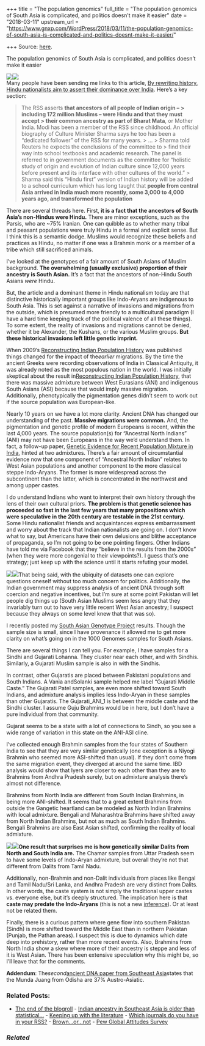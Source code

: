 +++
title = "The population genomics"
full_title = "The population genomics of South Asia is complicated, and politics doesn’t make it easier"
date = "2018-03-11"
upstream_url = "https://www.gnxp.com/WordPress/2018/03/11/the-population-genomics-of-south-asia-is-complicated-and-politics-doesnt-make-it-easier/"

+++
Source: [here](https://www.gnxp.com/WordPress/2018/03/11/the-population-genomics-of-south-asia-is-complicated-and-politics-doesnt-make-it-easier/).

The population genomics of South Asia is complicated, and politics doesn’t make it easier

![](https://i0.wp.com/www.gnxp.com/WordPress/wp-content/uploads/2018/03/Rplot07.jpg?resize=625%2C600&ssl=1)![](https://i0.wp.com/www.gnxp.com/WordPress/wp-content/uploads/2018/03/Rplot07.jpg?resize=625%2C600&ssl=1)  
Many people have been sending me links to this article, [By rewriting history, Hindu nationalists aim to assert their dominance over India](https://www.reuters.com/investigates/special-report/india-modi-culture/). Here’s a key section:

> The RSS asserts **that ancestors of all people of Indian origin – > including 172 million Muslims – were Hindu and that they must accept > their common ancestry as part of Bharat Mata**, or Mother India. Modi has been a member of the RSS since childhood. An official biography of Culture Minister Sharma says he too has been a “dedicated follower” of the RSS for many years. >
> … >
> Sharma told Reuters he expects the conclusions of the committee to > find their way into school textbooks and academic research. The panel is referred to in government documents as the committee for “holistic study of origin and evolution of Indian culture since 12,000 years before present and its interface with other cultures of the world.” >
> Sharma said this “Hindu first” version of Indian history will be added to a school curriculum which has long taught that **people from central Asia arrived in India much more recently, some 3,000 to 4,000 years ago, and transformed the population**

There are several threads here. First, **it is a fact that the ancestors of South Asia’s non-Hindus were Hindu.** There are minor exceptions, such as the Parsis, who are \~75% Iranian. One can quibble as to whether many tribal and peasant populations were truly Hindu in a formal and explicit sense. But I think this is a semantic dodge. Muslims would recognize these beliefs and practices as Hindu, no matter if one was a Brahmin monk or a member of a tribe which still sacrificed animals.

I’ve looked at the genotypes of a fair amount of South Asians of Muslim background. **The overwhelming (usually exclusive) proportion of their ancestry is South Asian.** It’s a fact that the ancestors of non-Hindu South Asians *were* Hindu.

But, the article and a dominant theme in Hindu nationalism today are that distinctive historically important groups like Indo-Aryans are indigenous to South Asia. This is set against a narrative of invasions and migrations from the outside, which is presumed more friendly to a multicultural paradigm (I have a hard time keeping track of the political valence of all these things). To some extent, the reality of invasions and migrations cannot be denied, whether it be Alexander, the Kushans, or the various Muslim groups. **But these historical invasions left little genetic imprint.**

When 2009’s [Reconstructing Indian Population History](https://www.ncbi.nlm.nih.gov/pmc/articles/PMC2842210/) was published things changed for the impact of the*earlier* migrations. By the time the ancient Greeks were recording observations of India in Classical Antiquity, it was already noted as the most populous nation in the world. I was initially skeptical about the result in[Reconstructing Indian Population History](https://www.ncbi.nlm.nih.gov/pmc/articles/PMC2842210/), that there was massive admixture between West Eurasians (ANI) and indigenous South Asians (ASI) because that would imply massive migration. Additionally, phenotypically the pigmentation genes didn’t seem to work out if the source population was European-like.

Nearly 10 years on we have a lot more clarity. Ancient DNA has changed our understanding of the past. **Massive migrations were common.** And, the pigmentation and genetic profile of modern Europeans is recent, within the last 4,000 years. The source population(s) for “Ancestral North Indians” (ANI) may not have been Europeans in the way we’d understand them. In fact, a follow-up paper, [Genetic Evidence for Recent Population Mixture in India](https://www.ncbi.nlm.nih.gov/pmc/articles/PMC3769933/), hinted at two admixtures. There’s a fair amount of circumstantial evidence now that one component of “Ancestral North Indian” relates to West Asian populations and another component to the more classical steppe Indo-Aryans. The former is more widespread across the subcontinent than the latter, which is concentrated in the northwest and among upper castes.

I do understand Indians who want to interpret their own history through the lens of their own cultural priors. **The problem is that genetic science has proceeded so fast in the last few years that many propositions which were speculative in the 20th century are testable in the 21st century.** Some Hindu nationalist friends and acquaintances express embarrassment and worry about the track that Indian nationalists are going on. I don’t know what to say, but Americans have their own delusions and blithe acceptance of propaganda, so I’m not going to be one pointing fingers. Other Indians have told me via Facebook that they “believe in the results from the 2000s” (when they were more congenial to their viewpoints?). I guess that’s one strategy; just keep up with the science until it starts refuting your model.

[![](https://i0.wp.com/www.gnxp.com/WordPress/wp-content/uploads/2018/03/admixindia.jpg?resize=300%2C763&ssl=1)![](https://i0.wp.com/www.gnxp.com/WordPress/wp-content/uploads/2018/03/admixindia.jpg?resize=300%2C763&ssl=1)](https://i0.wp.com/www.gnxp.com/WordPress/wp-content/uploads/2018/03/admixindia.jpg?ssl=1)That being said, with the ubiquity of datasets one can explore questions oneself without too much concern for politics. Additionally, the Indian government may suppress analysis of ancient DNA through soft coercion and negative incentives, but I’m sure at some point Pakistan will let people dig things up (South Asian Muslims seem less angry that they invariably turn out to have very little recent West Asian ancestry; I suspect because they always on some level knew that that was so).

I recently posted my [South Asian Genotype Project](https://docs.google.com/spreadsheets/d/124F0p1foJpnSt2DJcmo_cgxhq1sht34WLErxU9TJuRw/edit#gid=2076417393) results. Though the sample size is small, since I have provenance it allowed me to get more clarity on what’s going on in the 1000 Genomes samples for South Asians.

There are several things I can tell you. For example, I have samples for a Sindhi and Gujarati Lohanna. They cluster near each other, and with Sindhis. Similarly, a Gujarati Muslim sample is also in with the Sindhis.

In contrast, other Gujaratis are placed between Pakistani populations and South Indians. A Vania andSolanki sample helped me label “Gujarati Middle Caste.” The Gujarati Patel samples, are even more shifted toward South Indians, and admixture analysis implies less Indo-Aryan in these samples than other Gujaratis. The Gujarati_ANI_1 is between the middle caste and the Sindhi cluster. I assume Guju Brahmins would be in here, but I don’t have a pure individual from that community.

Gujarat seems to be a state with a lot of connections to Sindh, so you see a wide range of variation in this state on the ANI-ASI cline.

I’ve collected enough Brahmin samples from the four states of Southern India to see that they are very similar genetically (one exception is a Niyogi Brahmin who seemed more ASI-shifted than usual). If they don’t come from the same migration event, they diverged at around the same time. IBD analysis would show that Iyers are closer to each other than they are to Brahmins from Andhra Pradesh surely, but on admixture analysis there’s almost not difference.

Brahmins from North India are different from South Indian Brahmins, in being more ANI-shifted. It seems that to a great extent Brahmins from outside the Gangetic heartland can be modeled as North Indian Brahmins with local admixture. Bengali and Maharashtra Brahmins have shifted away from North Indian Brahmins, but not as much as South Indian Brahmins. Bengali Brahmins are also East Asian shifted, confirming the reality of local admixture.

[![](https://i0.wp.com/www.gnxp.com/WordPress/wp-content/uploads/2018/03/treemixindia-1.jpg?resize=300%2C178&ssl=1)![](https://i0.wp.com/www.gnxp.com/WordPress/wp-content/uploads/2018/03/treemixindia-1.jpg?resize=300%2C178&ssl=1)](https://i0.wp.com/www.gnxp.com/WordPress/wp-content/uploads/2018/03/treemixindia-1.jpg?ssl=1)**One result that surprises me is how genetically similar Dalits from North and South India are.** The Chamar samples from Uttar Pradesh seem to have some levels of Indo-Aryan admixture, but overall they’re not that different from Dalits from Tamil Nadu.

Additionally, non-Brahmin and non-Dalit individuals from places like Bengal and Tamil Nadu/Sri Lanka, and Andhra Pradesh are very distinct from Dalits. In other words, the caste system is not simply the traditional upper castes vs. everyone else, but it’s deeply structured. The implication here is that **caste may predate the Indo-Aryans** (this is not a new [inference](http://journals.plos.org/plosone/article?id=10.1371/journal.pone.0050269)). Or at least not be related them.

Finally, there is a curious pattern where gene flow into southern Pakistan (Sindh) is more shifted toward the Middle East than in northern Pakistan (Punjab, the Pathan areas). I suspect this is due to dynamics which date deep into prehistory, rather than more recent events. Also, Brahmins from North India show a skew where more of their ancestry is steppe and less of it is West Asian. There has been extensive speculation why this might be, so I’ll leave that for the comments.

**Addendum**: The*second*[ancient DNA paper from Southeast Asia](http://Mlabri)states that the Munda Juang from Odisha are 37% Austro-Asiatic.

### Related Posts:

- [The end of the
  blogroll](https://www.gnxp.com/WordPress/2013/01/04/the-end-of-the-blogroll/) - [Indian ancestry in Southeast Asia is older than
  statistical…](https://www.gnxp.com/WordPress/2020/12/29/indian-ancestry-in-southeast-asia-is-older-than-statistical-genetic-tests-suggest/) - [Keeping up with the
  literature](https://www.gnxp.com/WordPress/2008/08/14/keeping-up-with-the-literature/) - [Which journals do you have in your
  RSS?](https://www.gnxp.com/WordPress/2010/05/06/which-journals-do-you-have-in-your-rss/) - [Brown...or...not](https://www.gnxp.com/WordPress/2005/07/21/brown-or-not/) - [Pew Global Attitudes
  Survey](https://www.gnxp.com/WordPress/2007/10/05/pew-global-attitudes-survey/)

### *Related*

[](https://www.addtoany.com/add_to/facebook?linkurl=https%3A%2F%2Fwww.gnxp.com%2FWordPress%2F2018%2F03%2F11%2Fthe-population-genomics-of-south-asia-is-complicated-and-politics-doesnt-make-it-easier%2F&linkname=The%20population%20genomics%20of%20South%20Asia%20is%20complicated%2C%20and%20politics%20doesn%E2%80%99t%20make%20it%20easier "Facebook")[](https://www.addtoany.com/add_to/twitter?linkurl=https%3A%2F%2Fwww.gnxp.com%2FWordPress%2F2018%2F03%2F11%2Fthe-population-genomics-of-south-asia-is-complicated-and-politics-doesnt-make-it-easier%2F&linkname=The%20population%20genomics%20of%20South%20Asia%20is%20complicated%2C%20and%20politics%20doesn%E2%80%99t%20make%20it%20easier "Twitter")[](https://www.addtoany.com/add_to/email?linkurl=https%3A%2F%2Fwww.gnxp.com%2FWordPress%2F2018%2F03%2F11%2Fthe-population-genomics-of-south-asia-is-complicated-and-politics-doesnt-make-it-easier%2F&linkname=The%20population%20genomics%20of%20South%20Asia%20is%20complicated%2C%20and%20politics%20doesn%E2%80%99t%20make%20it%20easier "Email")[](https://www.addtoany.com/share)
